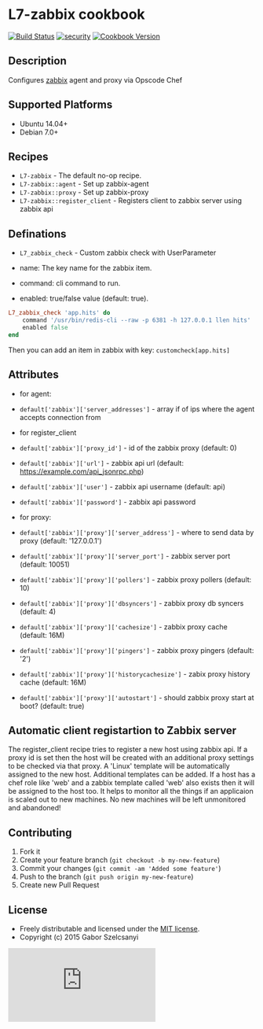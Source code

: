 # L7-zabbix cookbook
[![Build Status](https://travis-ci.org/szelcsanyi/chef-zabbix.svg?branch=master)](https://travis-ci.org/szelcsanyi/chef-zabbix)
[![security](https://hakiri.io/github/szelcsanyi/chef-zabbix/master.svg)](https://hakiri.io/github/szelcsanyi/chef-zabbix/master)
[![Cookbook Version](https://img.shields.io/cookbook/v/L7-zabbix.svg?style=flat)](https://supermarket.chef.io/cookbooks/L7-zabbix)

## Description

Configures [zabbix](http://zabbix.com) agent and proxy via Opscode Chef

## Supported Platforms

* Ubuntu 14.04+
* Debian 7.0+

## Recipes

* `L7-zabbix` - The default no-op recipe.
* `L7-zabbix::agent` - Set up zabbix-agent
* `L7-zabbix::proxy` - Set up zabbix-proxy
* `L7-zabbix::register_client` - Registers client to zabbix server using zabbix api

## Definations

* `L7_zabbix_check` - Custom zabbix check with UserParameter

* name: The key name for the zabbix item.
* command: cli command to run.
* enabled: true/false value (default: true).

```ruby
L7_zabbix_check 'app.hits' do
	command '/usr/bin/redis-cli --raw -p 6381 -h 127.0.0.1 llen hits'
	enabled false
end
```

Then you can add an item in zabbix with key: `customcheck[app.hits]`

## Attributes
* for agent:
* `default['zabbix']['server_addresses']` - array if of ips where the agent accepts connection from

* for register_client
* `default['zabbix']['proxy_id']` - id of the zabbix proxy (default: 0)
* `default['zabbix']['url']` - zabbix api url (default: https://example.com/api_jsonrpc.php)
* `default['zabbix']['user']` - zabbix api username (default: api)
* `default['zabbix']['password']` - zabbix api password

* for proxy:
* `default['zabbix']['proxy']['server_address']` - where to send data by proxy (default: '127.0.0.1')
* `default['zabbix']['proxy']['server_port']` - zabbix server port (default: 10051)
* `default['zabbix']['proxy']['pollers']` - zabbix proxy pollers (default: 10)
* `default['zabbix']['proxy']['dbsyncers']` - zabbix proxy db syncers (default: 4)
* `default['zabbix']['proxy']['cachesize']` - zabbix proxy cache (default: 16M)
* `default['zabbix']['proxy']['pingers']` - zabbix proxy pingers (default: '2')
* `default['zabbix']['proxy']['historycachesize']` - zabix proxy history cache (default: 16M)
* `default['zabbix']['proxy']['autostart']` - should zabbix proxy start at boot? (default: true)

## Automatic client registartion to Zabbix server

The register_client recipe tries to register a new host using zabbix api. If a proxy id is set then the host will be created with an additional proxy settings to be checked via that proxy.
A 'Linux' template will be automatically assigned to the new host. Additional templates can be added. If a host has a chef role like 'web' and a zabbix template called 'web' also exists then it will be assigned to the host too.
It helps to monitor all the things if an applicaion is scaled out to new machines. No new machines will be left unmonitored and abandoned!

## Contributing

1. Fork it
2. Create your feature branch (`git checkout -b my-new-feature`)
3. Commit your changes (`git commit -am 'Added some feature'`)
4. Push to the branch (`git push origin my-new-feature`)
5. Create new Pull Request

## License

* Freely distributable and licensed under the [MIT license](http://szelcsanyi.mit-license.org/2015/license.html).
* Copyright (c) 2015 Gabor Szelcsanyi

[![image](https://ga-beacon.appspot.com/UA-56493884-1/chef-zabbix/README.md)](https://github.com/szelcsanyi/chef-zabbix)

